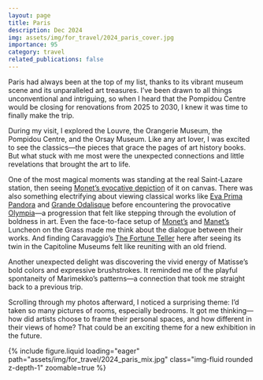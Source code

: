 ```yaml
---
layout: page
title: Paris
description: Dec 2024
img: assets/img/for_travel/2024_paris_cover.jpg
importance: 95
category: travel
related_publications: false
---
```


Paris had always been at the top of my list, thanks to its vibrant museum scene and its unparalleled art treasures. I’ve been drawn to all things unconventional and intriguing, so when I heard that the Pompidou Centre would be closing for renovations from 2025 to 2030, I knew it was time to finally make the trip.

During my visit, I explored the Louvre, the Orangerie Museum, the Pompidou Centre, and the Orsay Museum. Like any art lover, I was excited to see the classics—the pieces that grace the pages of art history books. But what stuck with me most were the unexpected connections and little revelations that brought the art to life.

One of the most magical moments was standing at the real Saint-Lazare station, then seeing [Monet’s evocative depiction](https://www.musee-orsay.fr/en/artworks/la-gare-saint-lazare-10897) of it on canvas. There was also something electrifying about viewing classical works like [Eva Prima Pandora](https://collections.louvre.fr/en/ark:/53355/cl010063633) and [Grande Odalisque](https://collections.louvre.fr/en/ark:/53355/cl010065566) before encountering the provocative [Olympia](https://www.musee-orsay.fr/en/artworks/olympia-712)—a progression that felt like stepping through the evolution of boldness in art. Even the face-to-face setup of [Monet’s](https://www.musee-orsay.fr/en/artworks/le-dejeuner-sur-lherbe-25651) and [Manet’s](https://www.musee-orsay.fr/en/artworks/le-dejeuner-sur-lherbe-904) Luncheon on the Grass made me think about the dialogue between their works. And finding Caravaggio’s [The Fortune Teller](https://collections.louvre.fr/en/ark:/53355/cl010062329) here after seeing its twin in the Capitoline Museums felt like reuniting with an old friend. 

Another unexpected delight was discovering the vivid energy of Matisse’s bold colors and expressive brushstrokes. It reminded me of the playful spontaneity of Marimekko’s patterns—a connection that took me straight back to a previous trip.

Scrolling through my photos afterward, I noticed a surprising theme: I’d taken so many pictures of rooms, especially bedrooms. It got me thinking—how did artists choose to frame their personal spaces, and how different in their views of home? That could be an exciting theme for a new exhibition in the future.


<div class="row mt-3">
    <div class="col-sm mt-3 mt-md-0">
        {% include figure.liquid loading="eager" path="assets/img/for_travel/2024_paris_mix.jpg" class="img-fluid rounded z-depth-1" zoomable=true %}
    </div>
</div>
